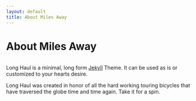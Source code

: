 ```yaml
---
layout: default
title: About Miles Away
---
```


<div class="post">
	<h1 class="pageTitle">About Miles Away</h1>
	<img src="{{ site.url }}/assets/img/field.jpg" alt="">
	<p class="intro">Long Haul is a minimal, long form <a href="http://jekyllrb.com">Jekyll</a> Theme. It can be used as is or customized to your hearts desire.</p>
	<p>Long Haul was created in honor of all the hard working touring bicycles that have traversed the globe time and time again. Take it for a spin.</p>
</div>
